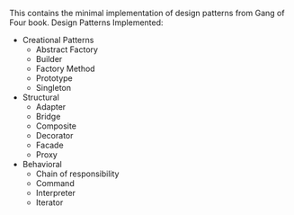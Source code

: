This contains the minimal implementation of design patterns from Gang of Four book.
Design Patterns Implemented:
- Creational Patterns
  - Abstract Factory
  - Builder
  - Factory Method
  - Prototype
  - Singleton
- Structural
  - Adapter
  - Bridge
  - Composite
  - Decorator
  - Facade
  - Proxy
- Behavioral
  - Chain of responsibility
  - Command
  - Interpreter
  - Iterator
